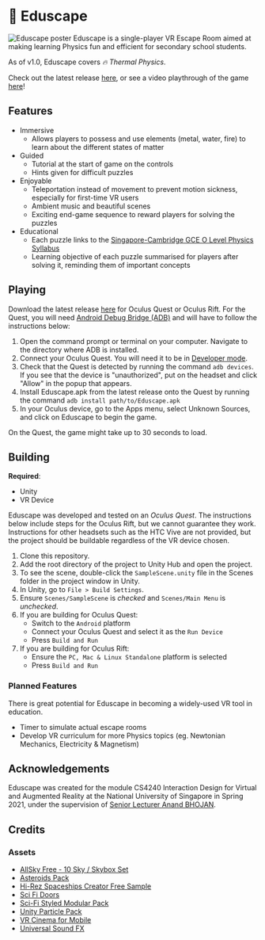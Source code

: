# 🚀 Eduscape

![Eduscape poster](poster.png)
Eduscape is a single-player VR Escape Room aimed at making learning Physics fun and efficient for secondary school students.

As of v1.0, Eduscape covers *🔥 Thermal Physics*.

Check out the latest release [here](https://github.com/eduscapevr/eduscape/releases),
or see a video playthrough of the game [here](https://www.youtube.com/watch?v=bl38ZaQcHwc)!

## Features
- Immersive
  - Allows players to possess and use elements (metal, water, fire) to learn about the different states of matter
- Guided
  - Tutorial at the start of game on the controls
  - Hints given for difficult puzzles
- Enjoyable
  - Teleportation instead of movement to prevent motion sickness, especially for first-time VR users
  - Ambient music and beautiful scenes
  - Exciting end-game sequence to reward players for solving the puzzles
- Educational
  - Each puzzle links to the [Singapore-Cambridge GCE O Level Physics Syllabus](https://www.seab.gov.sg/docs/default-source/national-examinations/syllabus/olevel/2021syllabus/6091_y21_sy.pdf)
  - Learning objective of each puzzle summarised for players after solving it, reminding them of important concepts

## Playing

Download the latest release [here](https://github.com/eduscapevr/eduscape/releases) for Oculus Quest or Oculus Rift.
For the Quest, you will need [Android Debug Bridge (ADB)](https://developer.oculus.com/documentation/native/android/mobile-adb/)
and will have to follow the instructions below:

1. Open the command prompt or terminal on your computer. Navigate to the directory where ADB is installed.
2. Connect your Oculus Quest. You will need it to be in [Developer mode](https://developer.oculus.com/documentation/native/android/mobile-device-setup/).
3. Check that the Quest is detected by running the command `adb devices`. If you see that the device is "unauthorized", put on the headset and click "Allow" in the popup that appears.
4. Install Eduscape.apk from the latest release onto the Quest by running the command `adb install path/to/Eduscape.apk`
5. In your Oculus device, go to the Apps menu, select Unknown Sources, and click on Eduscape to begin the game.

On the Quest, the game might take up to 30 seconds to load.

## Building

**Required**:
- Unity
- VR Device

Eduscape was developed and tested on an *Oculus Quest*.
The instructions below include steps for the Oculus Rift, but we cannot guarantee they work.
Instructions for other headsets such as the HTC Vive are not provided, but the project should be buildable regardless of the VR device chosen.

1. Clone this repository.
2. Add the root directory of the project to Unity Hub and open the project.
3. To see the scene, double-click the `SampleScene.unity` file in the Scenes folder in the project window in Unity.
4. In Unity, go to `File > Build Settings`.
5. Ensure `Scenes/SampleScene` is *checked* and `Scenes/Main Menu` is *unchecked*.
6. If you are building for Oculus Quest:
   - Switch to the `Android` platform
   - Connect your Oculus Quest and select it as the `Run Device`
   - Press `Build and Run`
7. If you are building for Oculus Rift:
   - Ensure the `PC, Mac & Linux Standalone` platform is selected
   - Press `Build and Run`

### Planned Features

There is great potential for Eduscape in becoming a widely-used VR tool in education.

- Timer to simulate actual escape rooms
- Develop VR curriculum for more Physics topics (eg. Newtonian Mechanics, Electricity & Magnetism)

## Acknowledgements
Eduscape was created for the module CS4240 Interaction Design for Virtual and Augmented Reality at the National University of Singapore in Spring 2021, under the supervision of [Senior Lecturer Anand BHOJAN](https://www.comp.nus.edu.sg/cs/bio/bhojan/).

## Credits

### Assets
- [AllSky Free - 10 Sky / Skybox Set](https://assetstore.unity.com/packages/2d/textures-materials/sky/allsky-free-10-sky-skybox-set-146014)
- [Asteroids Pack](https://assetstore.unity.com/packages/3d/environments/asteroids-pack-84988)
- [Hi-Rez Spaceships Creator Free Sample](https://assetstore.unity.com/packages/3d/vehicles/space/hi-rez-spaceships-creator-free-sample-153363)
- [Sci Fi Doors](https://assetstore.unity.com/packages/3d/environments/sci-fi/sci-fi-doors-162876)
- [Sci-Fi Styled Modular Pack](https://assetstore.unity.com/packages/3d/environments/sci-fi/sci-fi-styled-modular-pack-82913)
- [Unity Particle Pack](https://assetstore.unity.com/packages/essentials/tutorial-projects/unity-particle-pack-127325)
- [VR Cinema for Mobile](https://assetstore.unity.com/packages/3d/props/interior/vr-cinema-for-mobile-150120)
- [Universal Sound FX](https://assetstore.unity.com/packages/audio/sound-fx/universal-sound-fx-17256)
